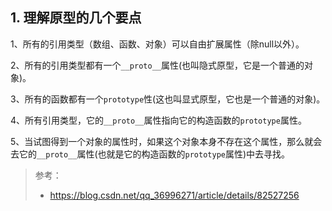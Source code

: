 ## 1. 理解原型的几个要点

1、所有的引用类型（数组、函数、对象）可以自由扩展属性（除null以外）。

2、所有的引用类型都有一个`__proto__`属性(也叫隐式原型，它是一个普通的对象)。

3、所有的函数都有一个`prototype`性(这也叫显式原型，它也是一个普通的对象)。

4、所有引用类型，它的`__proto__`属性指向它的构造函数的`prototype`属性。

5、当试图得到一个对象的属性时，如果这个对象本身不存在这个属性，那么就会去它的`__proto__`属性(也就是它的构造函数的`prototype`属性)中去寻找。



























> 参考：
>
> * https://blog.csdn.net/qq_36996271/article/details/82527256